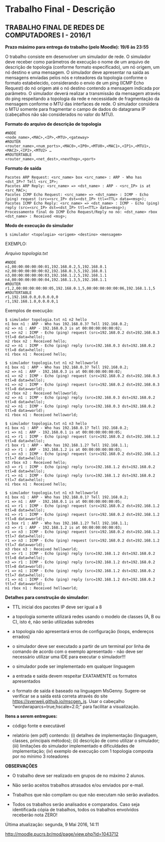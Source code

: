# Trabalho Final - Descrição #
## TRABALHO FINAL DE REDES DE COMPUTADORES I - 2016/1 ##

**Prazo máximo para entrega do trabalho (pelo Moodle): 19/6 às 23:55**

O trabalho consiste em desenvolver um simulador de rede. O simulador deve receber como parâmetros de execução o nome de um arquivo de descrição de topologia (conforme formato especificado), um nó origem, um nó destino e uma mensagem. O simulador deve apresentar na saída as mensagens enviadas pelos nós e roteadores da topologia conforme o formato estabelecido, considerando o envio de um ping (ICMP Echo Request) do nó origem até o nó destino contendo a mensagem indicada por parâmetro. O simulador deverá realizar a transmissão da mensagem através do ping respeitando a topologia da rede e necessidade de fragmentação da mensagem conforme o MTU das interfaces de rede. O simulador considera o MTU somente para fragmentar o campo de dados do datagrama IP (cabeçalhos não são considerados no valor do MTU).

**Formato do arquivo de descrição de topologia**
```
#NODE
<node_name>,<MAC>,<IP>,<MTU>,<gateway>
#ROUTER
<router_name>,<num_ports>,<MAC0>,<IP0>,<MTU0>,<MAC1>,<IP1>,<MTU1>,<MAC2>,<IP2>,<MTU2> …
#ROUTERTABLE
<router_name>,<net_dest>,<nexthop>,<port>
```
**Formato de saída**
```
Pacotes ARP Request: <src_name> box <src_name> : ARP - Who has <dst_IP>? Tell <src_IP>;
Pacotes ARP Reply: <src_name> => <dst_name> : ARP - <src_IP> is at <src_MAC>;
Pacotes ICMP Echo Request: <src_name> => <dst_name> : ICMP - Echo (ping) request (src=<src_IP> dst=<dst_IP> ttl=<TTL> data=<msg>);
Pacotes ICMP Echo Reply: <src_name> => <dst_name> : ICMP - Echo (ping) reply (src=<src_IP> dst=<dst_IP> ttl=<TTL> data=<msg>);
Processamento final do ICMP Echo Request/Reply no nó: <dst_name> rbox <dst_name> : Received <msg>;
```
**Modo de execução do simulador**
```
$ simulador <topologia> <origem> <destino> <mensagem>
```
EXEMPLO:

*Arquivo topologia.txt*
```
#NODE
n1,00:00:00:00:00:01,192.168.0.2,5,192.168.0.1
n2,00:00:00:00:00:02,192.168.0.3,5,192.168.0.1
n3,00:00:00:00:00:03,192.168.1.2,5,192.168.1.1
n4,00:00:00:00:00:04,192.168.1.3,5,192.168.1.1
#ROUTER
r1,2,00:00:00:00:00:05,192.168.0.1,5,00:00:00:00:00:06,192.168.1.1,5
#ROUTERTABLE
r1,192.168.0.0,0.0.0.0,0
r1,192.168.1.0,0.0.0.0,1
```
Exemplos de execução:

```
$ simulador topologia.txt n1 n2 hello
n1 box n1 : ARP - Who has 192.168.0.3? Tell 192.168.0.2;
n2 => n1 : ARP - 192.168.0.3 is at 00:00:00:00:00:02;
n1 => n2 : ICMP - Echo (ping) request (src=192.168.0.2 dst=192.168.0.3 ttl=8 data=hello);
n2 rbox n2 : Received hello;
n2 => n1 : ICMP - Echo (ping) reply (src=192.168.0.3 dst=192.168.0.2 ttl=8 data=hello);
n1 rbox n1 : Received hello;
```

```
$ simulador topologia.txt n1 n2 helloworld
n1 box n1 : ARP - Who has 192.168.0.3? Tell 192.168.0.2;
n2 => n1 : ARP - 192.168.0.3 is at 00:00:00:00:00:02;
n1 => n2 : ICMP - Echo (ping) request (src=192.168.0.2 dst=192.168.0.3 ttl=8 data=hello);
n1 => n2 : ICMP - Echo (ping) request (src=192.168.0.2 dst=192.168.0.3 ttl=8 data=world);
n2 rbox n2 : Received helloworld;
n2 => n1 : ICMP - Echo (ping) reply (src=192.168.0.3 dst=192.168.0.2 ttl=8 data=hello);
n2 => n1 : ICMP - Echo (ping) reply (src=192.168.0.3 dst=192.168.0.2 ttl=8 data=world);
n1 rbox n1 : Received helloworld;
```
```
$ simulador topologia.txt n1 n3 hello
n1 box n1 : ARP - Who has 192.168.0.1? Tell 192.168.0.2;
r1 => n1 : ARP - 192.168.0.1 is at 00:00:00:00:00:05;
n1 => r1 : ICMP - Echo (ping) request (src=192.168.0.2 dst=192.168.1.2 ttl=8 data=hello);
r1 box r1 : ARP - Who has 192.168.1.2? Tell 192.168.1.1;
n3 => r1 : ARP - 192.168.1.2 is at 00:00:00:00:00:03;
r1 => n3 : ICMP - Echo (ping) request (src=192.168.0.2 dst=192.168.1.2 ttl=7 data=hello);
n3 rbox n3 : Received hello;
n3 => r1 : ICMP - Echo (ping) reply (src=192.168.1.2 dst=192.168.0.2 ttl=8 data=hello);
r1 => n1 : ICMP - Echo (ping) reply (src=192.168.1.2 dst=192.168.0.2 ttl=7 data=hello);
n1 rbox n1 : Received hello;
```
```
$ simulador topologia.txt n1 n3 helloworld
n1 box n1 : ARP - Who has 192.168.0.1? Tell 192.168.0.2;
r1 => n1 : ARP - 192.168.0.1 is at 00:00:00:00:00:05;
n1 => r1 : ICMP - Echo (ping) request (src=192.168.0.2 dst=192.168.1.2 ttl=8 data=hello);
n1 => r1 : ICMP - Echo (ping) request (src=192.168.0.2 dst=192.168.1.2 ttl=8 data=world);
r1 box r1 : ARP - Who has 192.168.1.2? Tell 192.168.1.1;
n3 => r1 : ARP - 192.168.1.2 is at 00:00:00:00:00:03;
r1 => n3 : ICMP - Echo (ping) request (src=192.168.0.2 dst=192.168.1.2 ttl=7 data=hello);
r1 => n3 : ICMP - Echo (ping) request (src=192.168.0.2 dst=192.168.1.2 ttl=7 data=world);
n3 rbox n3 : Received helloworld;
n3 => r1 : ICMP - Echo (ping) reply (src=192.168.1.2 dst=192.168.0.2 ttl=8 data=hello);
n3 => r1 : ICMP - Echo (ping) reply (src=192.168.1.2 dst=192.168.0.2 ttl=8 data=world);
r1 => n1 : ICMP - Echo (ping) reply (src=192.168.1.2 dst=192.168.0.2 ttl=7 data=hello);
r1 => n1 : ICMP - Echo (ping) reply (src=192.168.1.2 dst=192.168.0.2 ttl=7 data=world);
n1 rbox n1 : Received helloworld;
```
**Detalhes para construção do simulador:**

- TTL inicial dos pacotes IP deve ser igual a 8

- a topologia somente utilizará redes usando o modelo de classes (A, B ou C), isto é, não serão utilizadas subredes

- a topologia não apresentará erros de configuração (loops, endereços errados)

- o simulador deve ser executado a partir de um terminal por linha de comando de acordo com o exemplo apresentado - não deve ser necessário utilizar uma IDE para executar o simulador!!!

- o simulador pode ser implementado em qualquer linguagem

- a entrada e saída devem respeitar EXATAMENTE os formatos apresentados

- o formato de saída é baseado na linguagem MsGenny. Sugere-se verificar se a saída está correta através do site https://sverweij.github.io/mscgen_js. Usar o cabeçalho “wordwraparcs=true,hscale=2.0;” para facilitar a visualização.

**Itens a serem entregues:**

- código fonte e executável

- relatório (em pdf) contendo: (i) detalhes de implementação (linguagem, classes, principais métodos); (ii) descrição de como utilizar o simulador; (iii) limitações do simulador implementado e dificuldades de implementação; (iv) exemplo de execução com 1 topologia composta por no mínimo 3 roteadores

**OBSERVAÇÕES**

- O trabalho deve ser realizado em grupos de no máximo 2 alunos.

- Não serão aceitos trabalhos atrasados e/ou enviados por e-mail.

- Trabalhos que não compilam ou que não executam não serão avaliados.

- Todos os trabalhos serão analisados e comparados. Caso seja identificada cópia de trabalhos, todos os trabalhos envolvidos receberão nota ZERO!

Última atualização: segunda, 9 Mai 2016, 14:11

http://moodle.pucrs.br/mod/page/view.php?id=1043712
